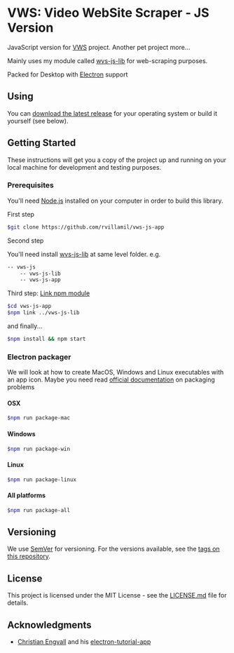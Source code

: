 # VWS: Video WebSite Scraper - JS Version

JavaScript version for [VWS](https://github.com/rvillamil/vws) project. Another pet project more...

Mainly uses my module called [wvs-js-lib](https://github.com/rvillamil/vws-js-lib) for web-scraping purposes.

Packed for Desktop with [Electron](https://electronjs.org/) support

## Using

You can [download the latest release](https://github.com/rvillamil/vws-js-app/releases) for your operating system or build it yourself (see below).

## Getting Started

These instructions will get you a copy of the project up and running on your local machine for development and testing purposes.


### Prerequisites

You'll need [Node.js](https://nodejs.org/es/) installed on your computer in order to build this library.

First step

```sh
$git clone https://github.com/rvillamil/vws-js-app
```

Second step

You'll need install [wvs-js-lib](https://github.com/rvillamil/vws-js-lib) at same level folder. e.g.

```sh
-- vws-js
    -- vws-js-lib
    -- vws-js-app
```

Third step: [Link npm module](https://goo.gl/fppRvN)

```sh
$cd vws-js-app
$npm link ../vws-js-lib
```

and finally...

```sh
$npm install && npm start
```

### Electron packager

We will look at how to create MacOS, Windows and Linux executables with an app icon. Maybe you need read [official documentation](https://github.com/electron-userland/electron-packager) on packaging problems

#### OSX

```sh
$npm run package-mac
```

#### Windows

```sh
$npm run package-win
```

#### Linux

```sh
$npm run package-linux
```

#### All platforms

```sh
$npm run package-all
```

## Versioning

We use [SemVer](http://semver.org/) for versioning. For the versions available, see the [tags on this repository](https://github.com/rvillamil/vws-js-app/tags).

## License

This project is licensed under the MIT License - see the [LICENSE.md](LICENSE.md) file for details.

## Acknowledgments 
* [Christian Engvall](https://github.com/crilleengvall) and his [electron-tutorial-app]( https://github.com/crilleengvall/electron-tutorial-app)